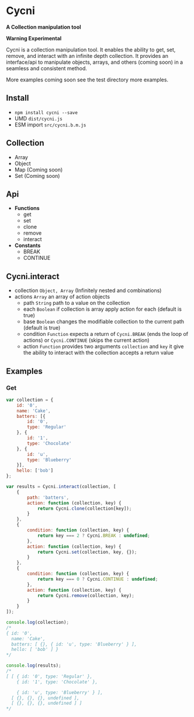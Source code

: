 # Cycni
**A Collection manipulation tool**

**Warning Experimental**

Cycni is a collection manipulation tool. It enables the ability to get, set, remove, and interact with an infinite depth collection. It provides an interface/api to manipulate objects, arrays, and others (coming soon) in a seamless and consistent method.

More examples coming soon see the test directory more examples.

## Install
- `npm install cycni --save`
- UMD `dist/cycni.js`
- ESM import `src/cycni.b.m.js`

## Collection
- Array
- Object
- Map (Coming soon)
- Set (Coming soon)

## Api
- **Functions**
	- get
	- set
	- clone
	- remove
	- interact
- **Constants**
	- BREAK
	- CONTINUE


## Cycni.interact
- collection `Object, Array` (Infinitely nested and combinations)
- actions `Array` an array of action objects
	- path `String` path to a value on the collection
	- each `Boolean` if collection is array apply action for each (default is true)
	- base `Boolean` changes the modifiable collection to the current path (default is true)
	- condition `Function` expects a return of `Cycni.BREAK` (ends the loop of actions) or `Cycni.CONTINUE` (skips the current action)
	- action `Function` provides two arguments `collection` and `key` it give the ability to interact with the collection accepts a return value


## Examples

### Get
```JavaScript
var collection = {
	id: '0',
	name: 'Cake',
	batters: [{
		id: '0',
		type: 'Regular'
	}, {
		id: '1',
		type: 'Chocolate'
	}, {
		id: 'u',
		type: 'Blueberry'
	}],
	hello: ['bob']
};

var results = Cycni.interact(collection, [
	{
		path: 'batters',
		action: function (collection, key) {
			return Cycni.clone(collection[key]);
		}
	},
	{
		condition: function (collection, key) {
			return key === 2 ? Cycni.BREAK : undefined;
		},
		action: function (collection, key) {
			return Cycni.set(collection, key, {});
		}
	},
	{
		condition: function (collection, key) {
			return key === 0 ? Cycni.CONTINUE : undefined;
		},
		action: function (collection, key) {
			return Cycni.remove(collection, key);
		}
	}
]);

console.log(collection);
/*
{ id: '0',
  name: 'Cake',
  batters: [ {}, { id: 'u', type: 'Blueberry' } ],
  hello: [ 'bob' ] }
*/

console.log(results);
/*
[ [ { id: '0', type: 'Regular' },
    { id: '1', type: 'Chocolate' },

    { id: 'u', type: 'Blueberry' } ],
  [ {}, {}, {}, undefined ],
  [ {}, {}, {}, undefined ] ]
*/

```
